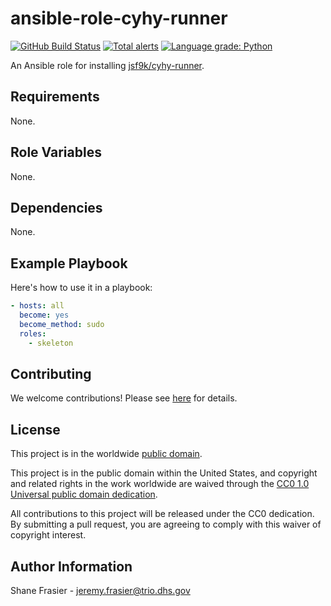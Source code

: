 # ansible-role-cyhy-runner #

[![GitHub Build Status](https://github.com/cisagov/ansible-role-cyhy-runner/workflows/build/badge.svg)](https://github.com/cisagov/ansible-role-cyhy-runner/actions)
[![Total alerts](https://img.shields.io/lgtm/alerts/g/cisagov/ansible-role-cyhy-runner.svg?logo=lgtm&logoWidth=18)](https://lgtm.com/projects/g/cisagov/ansible-role-cyhy-runner/alerts/)
[![Language grade: Python](https://img.shields.io/lgtm/grade/python/g/cisagov/ansible-role-cyhy-runner.svg?logo=lgtm&logoWidth=18)](https://lgtm.com/projects/g/cisagov/ansible-role-cyhy-runner/context:python)

An Ansible role for installing
[jsf9k/cyhy-runner](https://github.com/jsf9k/cyhy-runner).

## Requirements ##

None.

## Role Variables ##

None.

## Dependencies ##

None.

## Example Playbook ##

Here's how to use it in a playbook:

```yaml
- hosts: all
  become: yes
  become_method: sudo
  roles:
    - skeleton
```

## Contributing ##

We welcome contributions!  Please see [here](CONTRIBUTING.md) for
details.

## License ##

This project is in the worldwide [public domain](LICENSE).

This project is in the public domain within the United States, and
copyright and related rights in the work worldwide are waived through
the [CC0 1.0 Universal public domain
dedication](https://creativecommons.org/publicdomain/zero/1.0/).

All contributions to this project will be released under the CC0
dedication. By submitting a pull request, you are agreeing to comply
with this waiver of copyright interest.

## Author Information ##

Shane Frasier - <jeremy.frasier@trio.dhs.gov>

